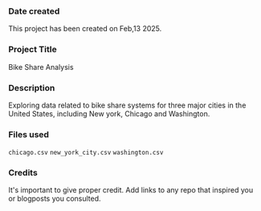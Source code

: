 ### Date created
This project has been created on Feb,13 2025.

### Project Title
Bike Share Analysis

### Description
Exploring data related to bike share systems for three major cities in the United States, including New york, Chicago and Washington.

### Files used
`chicago.csv`
`new_york_city.csv`
`washington.csv`

### Credits
It's important to give proper credit. Add links to any repo that inspired you or blogposts you consulted.

